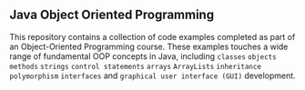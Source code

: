 ## Java Object Oriented Programming

This repository contains a collection of code examples completed as part of an Object-Oriented Programming course. These examples touches a wide range of fundamental OOP concepts in Java, including `classes` `objects` `methods` `strings` `control statements` `arrays` `ArrayLists` `inheritance` `polymorphism` `interfaces` and `graphical user interface (GUI)` development.